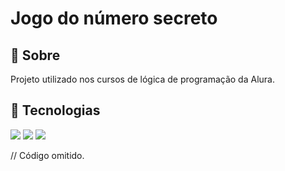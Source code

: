 <h1>Jogo do número secreto</h1>

<h2> 🚀 Sobre</h2>
<p>Projeto utilizado nos cursos de lógica de programação da Alura.</p>

##   🚀 Tecnologias
<div>
  <img src="https://img.shields.io/badge/HTML-239120?style=for-the-badge&logo=html5&logoColor=white">

  <img src="https://img.shields.io/badge/CSS-239120?&style=for-the-badge&logo=css3&logoColor=white">
  
  <img src="https://img.shields.io/badge/JavaScript-F7DF1E?style=for-the-badge&logo=javascript&logoColor=black">
</div>

// Código omitido. 
